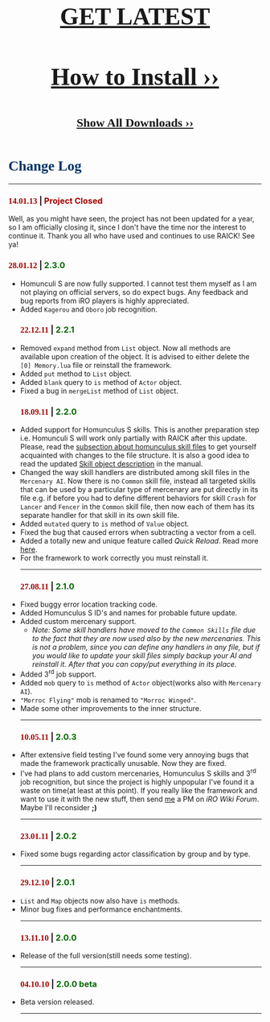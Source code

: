<p align='middle'>
<font size='7' face='Century Gothic'><b><a href='http://raick.googlecode.com/files/RAICK.lua'>GET LATEST</a></b></font><br><br><br><br>
<p align='middle'>
<font size='7' face='Century Gothic'><b><a href='http://code.google.com/p/raick/wiki/GettingStarted#Installation'>How to Install ››</a></b></font><br><br>
<br><br>
<font size='5' face='Century Gothic'><b><a href='http://code.google.com/p/raick/downloads/list'>Show All Downloads ››</a></b></font>
<br><br>
<h1><font color='#003366' face='Century Gothic'>Change Log</font></h1>
<hr />
<h3><font color='#A30000' face='Century Gothic'>14.01.13</font> | <font color='#A30000'>Project Closed</font></h3>
Well, as you might have seen, the project has not been updated for a year, so I am officially closing it, since I don't have the time nor the interest to continue it. Thank you all who have used and continues to use RAICK! See ya!<br>
<h3><font color='#A30000' face='Century Gothic'>28.01.12</font> | <font color='#006600'>2.3.0</font></h3>
<ul><li>Homunculi S are now fully supported. I cannot test them myself as I am not playing on official servers, so do expect bugs. Any feedback and bug reports from iRO players is highly appreciated.<br>
</li><li>Added <code>Kagerou</code> and <code>Oboro</code> job recognition.<br>
<h3><font color='#A30000' face='Century Gothic'>22.12.11</font> | <font color='#006600'>2.2.1</font></h3>
</li><li>Removed <code>expand</code> method from <code>List</code> object. Now all methods are available upon creation of the object. It is advised to either delete the <code>[0] Memory.lua</code> file or reinstall the framework.<br>
</li><li>Added <code>put</code> method to <code>List</code> object.<br>
</li><li>Added <code>blank</code> query to <code>is</code> method of <code>Actor</code> object.<br>
</li><li>Fixed a bug in <code>mergeList</code> method of <code>List</code> object.<br>
<h3><font color='#A30000' face='Century Gothic'>18.09.11</font> | <font color='#006600'>2.2.0</font></h3>
</li><li>Added support for Homunculus S skills. This is another preparation step i.e. Homunculi S will work only partially with RAICK after this update. Please, read the <a href='http://code.google.com/p/raick/wiki/GettingStarted#AI_Specific_Files'>subsection about homunculus skill files</a> to get yourself acquainted with changes to the file structure. It is also a good idea to read the updated <a href='http://code.google.com/p/raick/wiki/Manual#Skill'>Skill object description</a> in the manual.<br>
</li><li>Changed the way skill handlers are distributed among skill files in the <code>Mercenary AI</code>. Now there is no <code>Common</code> skill file, instead all targeted skills that can be used by a particular type of mercenary are put directly in its file e.g. if before you had to define different behaviors for skill <code>Crash</code> for <code>Lancer</code> and <code>Fencer</code> in the <code>Common</code> skill file, then now each of them has its separate handler for that skill in its own skill file.<br>
</li><li>Added <code>mutated</code> query to <code>is</code> method of <code>Value</code> object.<br>
</li><li>Fixed the bug that caused errors when subtracting a vector from a cell.<br>
</li><li>Added a totally new and unique feature called <i>Quick Reload</i>. Read more <a href='http://code.google.com/p/raick/wiki/Manual#Quick_Reload'>here</a>.<br>
</li><li>For the framework to work correctly you must reinstall it.<br>
<hr />
<h3><font color='#A30000' face='Century Gothic'>27.08.11</font> | <font color='#006600'>2.1.0</font></h3>
</li><li>Fixed buggy error location tracking code.<br>
</li><li>Added Homunculus S ID's and names for probable future update.<br>
</li><li>Added custom mercenary support.<br>
<ul><li><i>Note: Some skill handlers have moved to the <code>Common Skills</code> file due to the fact that they are now used also by the new mercenaries. This is not a problem, since you can define any handlers in any file, but if you would like to update your skill files simply backup your AI and reinstall it. After that you can copy/put everything in its place.</i>
</li></ul></li><li>Added 3<sup>rd</sup> job support.<br>
</li><li>Added <code>mob</code> query to <code>is</code> method of <code>Actor</code> object(works also with <code>Mercenary AI</code>).<br>
</li><li><code>"Morroc Flying"</code> mob is renamed to <code>"Morroc Winged"</code>.<br>
</li><li>Made some other improvements to the inner structure.<br>
<hr />
<h3><font color='#A30000' face='Century Gothic'>10.05.11</font> | <font color='#006600'>2.0.3</font></h3>
</li><li>After extensive field testing I've found some very annoying bugs that made the framework practically unusable. Now they are fixed.<br>
</li><li>I've had plans to add custom mercenaries, Homunculus S skills and 3<sup>rd</sup> job recognition, but since the project is highly unpopular I've found it a waste on time(at least at this point). If you really like the framework and want to use it with the new stuff, then send <a href='http://forums.irowiki.org/member.php?u=15157'>me</a> a PM on <i>iRO Wiki Forum</i>. Maybe I'll reconsider <b>;)</b>
<hr />
<h3><font color='#A30000' face='Century Gothic'>23.01.11</font> | <font color='#006600'>2.0.2</font></h3>
</li><li>Fixed some bugs regarding actor classification by group and by type.<br>
<hr />
<h3><font color='#A30000' face='Century Gothic'>29.12.10</font> | <font color='#006600'>2.0.1</font></h3>
</li><li><code>List</code> and <code>Map</code> objects now also have <code>is</code> methods.<br>
</li><li>Minor bug fixes and performance enchantments.<br>
<hr />
<h3><font color='#A30000' face='Century Gothic'>13.11.10</font> | <font color='#006600'>2.0.0</font></h3>
</li><li>Release of the full version(still needs some testing).<br>
<hr />
<h3><font color='#A30000' face='Century Gothic'>04.10.10</font> | <font color='#006600'>2.0.0 beta</font></h3>
</li><li>Beta version released.<br>
<hr />